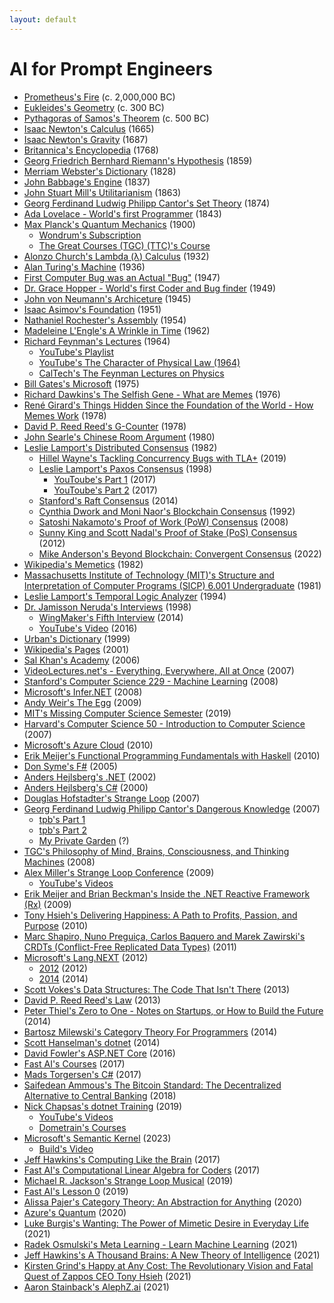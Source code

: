 ```yaml
---
layout: default
---
```


# AI for Prompt Engineers
- <span class=“myth”>[Prometheus's Fire](https://www.greekmyths-greekmythology.com/prometheus-fire-myth) (c. 2,000,000 BC)</span>
- <span class=“math”>[Eukleides's Geometry](https://www.bing.com/search?q=euclidean+geometry) (c. 300 BC)</span>
- <span class=“math”>[Pythagoras of Samos's Theorem](https://resources.wolframcloud.com/FormulaRepository/resources/Pythagorean-Theorem) (c. 500 BC)</span>
- <span class=“math”>[Isaac Newton's Calculus](https://www.thegreatcourses.com/courses/understanding-calculus-problems-solutions-and-tips) (1665)</span>
- <span class=“physics”>[Isaac Newton's Gravity](https://www.britannica.com/science/Newtons-law-of-gravitation) (1687)</span>
- <span class="terminology">[Britannica's Encyclopedia](https://www.britannica.com) (1768)</span>
- <span class=“math”>[Georg Friedrich Bernhard Riemann's Hypothesis](https://youtu.be/YTCE2SXguwU) (1859)</span>
- <span class="terminology">[Merriam Webster's Dictionary](https://www.merriam-webster.com) (1828)</span>
- <span class=“science.computer”>[John Babbage's Engine](https://www.computerhistory.org/babbage) (1837)</span>
- <span class=“philosophy”>[John Stuart Mill's Utilitarianism](https://www.youtube.com/watch?v=03ESwNlyG8k) (1863)</span>
- <span class=“math”>[Georg Ferdinand Ludwig Philipp Cantor's Set Theory](https://en.wikipedia.org/wiki/Set_theory) (1874)</span>
- <span class=“science.computer”>[Ada Lovelace - World's first Programmer](https://www.britannica.com/story/ada-lovelace-the-first-computer-programmer) (1843)</span>
- <span class=“physics”>[Max Planck's Quantum Mechanics](https://en.wikipedia.org/wiki/Max_Planck) (1900)</span>
  - <span class=“physics”>[Wondrum's Subscription](https://www.wondrium.com/quantum-mechanics)</span>
  - <span class=“physics”>[The Great Courses (TGC) (TTC)'s Course](https://www.thegreatcourses.com/courses/quantum-mechanics-the-physics-of-the-microscopic-world)</span>
- <span class=“math”>[Alonzo Church's Lambda (λ) Calculus](https://plato.stanford.edu/entries/church/supplementD.html) (1932)</span>
- <span class=“math”>[Alan Turing's Machine](https://plato.stanford.edu/entries/turing-machine) (1936)</span>
- <span class=“science.computer”>[First Computer Bug was an Actual "Bug"](https://education.nationalgeographic.org/resource/worlds-first-computer-bug) (1947)</span>
- <span class=“science.computer”>[Dr. Grace Hopper - World's first Coder and Bug finder](https://www.biography.com/scientist/grace-hopper) (1949)</span>
- <span class=“science.computer”>[John von Neumann's Archiceture](https://en.wikipedia.org/wiki/Von_Neumann_architecture) (1945)</span>
- <span class=“fiction”>[Isaac Asimov's Foundation](https://www.amazon.com/Foundation-Isaac-Asimov-audiobook/dp/B003IF37TK) (1951)</span>
- <span class=“science.computer”>[Nathaniel Rochester's Assembly](https://en.wikipedia.org/wiki/Assembly_language) (1954)</span>
- <span class=“fiction”>[Madeleine L'Engle's A Wrinkle in Time](https://www.amazon.com/Wrinkle-Time-Archival-Author-Quintet/dp/B07JHTMZFX) (1962)</span>
- <span class=“physics”>[Richard Feynman's Lectures](https://en.wikipedia.org/wiki/Richard_Feynman) (1964)</span>
  - <span class=“physics”>[YouTube's Playlist](https://www.youtube.com/playlist?list=PLyQSN7X0ro23NUN9RYBP5xdBYoiv2_5y2)</span>
  - <span class=“physics”>[YouTube's The Character of Physical Law (1964)](https://www.youtube.com/watch?v=kEx-gRfuhhk)</span>
  - <span class=“physics”>[CalTech's The Feynman Lectures on Physics](https://www.feynmanlectures.caltech.edu)</span>
- <span class=“science.computer”>[Bill Gates's Microsoft](https://microsoft.com) (1975)</span>
- <span class="science.popular">[Richard Dawkins's The Selfish Gene - What are Memes](https://www.amazon.com/Extended-Selfish-Gene-Richard-Dawkins-dp-0198788789/dp/0198788789) (1976)</span>
- <span class="anthropology">[René Girard's Things Hidden Since the Foundation of the World - How Memes Work](https://www.amazon.com/Things-Hidden-Since-Foundation-World-ebook/dp/B0C6TWDPMR) (1978)</span>
- <span class=“science.computer”>[David P. Reed Reed's G-Counter](https://en.wikipedia.org/wiki/Conflict-free_replicated_data_type) (1978)</span>
- <span class=“math”>[John Searle's Chinese Room Argument](https://plato.stanford.edu/entries/chinese-room) (1980)</span>
- <span class=“science.computer”>[Leslie Lamport's Distributed Consensus](https://en.wikipedia.org/wiki/Consensus_(computer_science)) (1982)</span>
  - <span class=“science.computer”>[Hillel Wayne's Tackling Concurrency Bugs with TLA+](https://www.youtube.com/watch?v=_9B__0S21y8&t=554s) (2019)</span>
  - <span class=“science.computer”>[Leslie Lamport's Paxos Consensus](https://en.wikipedia.org/wiki/Paxos_(computer_science)) (1998)</span>
    - <span class=“science.computer”>[YouToube's Part 1](https://www.youtube.com/watch?v=tw3gsBms-f8) (2017)</span>
    - <span class=“science.computer”>[YouToube's Part 2](https://www.youtube.com/watch?v=8-Bc5Lqgx_c) (2017)</span>
  - <span class=“science.computer”>[Stanford's Raft Consensus](https://www.youtube.com/watch?v=ro2fU8_mr2w) (2014)</span>
  - <span class=“science.computer”>[Cynthia Dwork and Moni Naor's Blockchain Consensus](https://www.cbcamerica.org/blockchain-insights/blockchain-consensus-algorithms-what-and-how) (1992)</span>
  - <span class=“science.computer”>[Satoshi Nakamoto's Proof of Work (PoW) Consensus](https://www.youtube.com/watch?v=3EUAcxhuoU4) (2008)</span>
  - <span class=“science.computer”>[Sunny King and Scott Nadal's Proof of Stake (PoS) Consensus](https://www.youtube.com/watch?v=psKDXvXdr7k) (2012)</span>
  - <span class=“science.computer”>[Mike Anderson's Beyond Blockchain: Convergent Consensus](https://thestrangeloop.com/2022/beyond-blockchain-convergent-consensus.html) (2022)</span>
- <span class="cultural-evolution">[Wikipedia's Memetics](https://en.wikipedia.org/wiki/Memetics) (1982)</span>
- <span class=“science.computer”>[Massachusetts Institute of Technology (MIT)'s Structure and Interpretation of Computer Programs (SICP) 6.001 Undergraduate](https://ocw.mit.edu/courses/6-001-structure-and-interpretation-of-computer-programs-spring-2005/video_galleries/video-lectures) (1981)</span>
- <span class=“science.computer”>[Leslie Lamport's Temporal Logic Analyzer](https://lamport.azurewebsites.net/tla/tla.html) (1994)</span>
- <span class="spirituality">[Dr. Jamisson Neruda's Interviews](https://www.wingmakers.com/wp-content/uploads/2014/04/The-Complete-Neruda-Interviews-1-5.pdf) (1998)</span>
  - <span class="spirituality">[WingMaker's Fifth Interview](https://www.wingmakers.com/wp-content/uploads/2014/04/The-Fifth-Interview-of-Dr.-Neruda1.pdf) (2014)</span>
  - <span class="spirituality">[YouTube's Video](https://www.youtube.com/watch?v=2iU_0mdCZac) (2016)</span>
- <span class="terminology">[Urban's Dictionary](https://www.urbandictionary.com) (1999)</span>
- <span class="terminology">[Wikipedia's Pages](https://en.wikipedia.org/wiki/History_of_Wikipedia) (2001)</span>
- <span class="education">[Sal Khan's Academy](https://www.khanacademy.org) (2006)</span>
- <span class="education">[VideoLectures.net's - Everything, Everywhere, All at Once](http://videolectures.net) (2007)</span>
- <span class=“science.computer”>[Stanford's Computer Science 229 - Machine Learning](https://see.stanford.edu/Course/CS229) (2008)</span>
- <span class=“science.computer”>[Microsoft's Infer.NET](https://github.com/dotnet/infer) (2008)</span>
- [Andy Weir's The Egg](http://www.galactanet.com/oneoff/theegg_mod.html) (2009)
- <span class=“science.computer”>[MIT's Missing Computer Science Semester](https://missing.csail.mit.edu) (2019)</span>
- <span class=“science.computer”>[Harvard's Computer Science 50 - Introduction to Computer Science](https://pll.harvard.edu/course/cs50-introduction-science.computer) (2007)</span>
- <span class=“science.computer”>[Microsoft's Azure Cloud](https://azure.com) (2010)</span>
- <span class=“science.computer”>[Erik Meijer's Functional Programming Fundamentals with Haskell](https://learn.microsoft.com/en-us/shows/c9-lectures-erik-meijer-functional-programming-fundamentals) (2010)</span>
- <span class=“science.computer”>[Don Syme's F#](https://walkingcat.github.io/ch9-index/Series_C9-Lectures-Dr-Don-Syme-Introduction-to-F-.html) (2005)</span>
- <span class=“science.computer”>[Anders Hejlsberg's .NET](https://en.wikipedia.org/wiki/.NET_Framework) (2002)</span>
- <span class=“science.computer”>[Anders Hejlsberg's C#](https://en.wikipedia.org/wiki/C_Sharp_syntax) (2000)</span>
- [Douglas Hofstadter's Strange Loop](https://www.amazon.com/I-Am-Strange-Loop-audiobook/dp/B07HJCBXD8) (2007)
- [Georg Ferdinand Ludwig Philipp Cantor's Dangerous Knowledge](https://rutracker.org) (2007)
  - [tpb's Part 1](https://tpb.party/torrent/4235405/BBC_Dangerous_Knowledge_1of2_2007_DVBC_XviD_MP3)
  - [tpb's Part 2](https://tpb.party/torrent/4235408/BBC_Dangerous_Knowledge_2of2_2007_DVBC_XviD_MP3)
  - [My Private Garden](torrentleech.org) (?)
- [TGC's Philosophy of Mind, Brains, Consciousness, and Thinking Machines](https://www.thegreatcourses.com/courses/philosophy-of-mind-brains-consciousness-and-thinking-machines) (2008)
- [Alex Miller's Strange Loop Conference](https://thestrangeloop.com) (2009)
  - [YouTube's Videos](https://www.youtube.com/@StrangeLoopConf)
- [Erik Meijer and Brian Beckman's Inside the .NET Reactive Framework (Rx)](https://www.youtube.com/watch?v=looJcaeboBY) (2009)
- [Tony Hsieh's Delivering Happiness: A Path to Profits, Passion, and Purpose](https://www.amazon.com/Delivering-Happiness-Profits-Passion-Purpose-ebook/dp/B003JTHXN6) (2010)
- [Marc Shapiro, Nuno Preguiça, Carlos Baquero and Marek Zawirski's CRDTs (Conflict-Free Replicated Data Types)](https://www.youtube.com/watch?v=9xFfOhasiOE) (2011)
- [Microsoft's Lang.NEXT](https://learn.microsoft.com/en-us/events/lang-next-2012) (2012)
  - [2012](https://learn.microsoft.com/en-us/events/lang-next-2012) (2012)
  - [2014](https://learn.microsoft.com/en-us/events/lang-next-2014) (2014)
- [Scott Vokes's Data Structures: The Code That Isn't There](https://www.infoq.com/presentations/Data-Structures) (2013)
- [David P. Reed Reed's Law](https://en.wikipedia.org/wiki/Reed%27s_law) (2013)
- [Peter Thiel's Zero to One - Notes on Startups, or How to Build the Future](https://www.amazon.com/Zero-One-Notes-Startups-Future-ebook/dp/B003JTHXN6) (2014)
- [Bartosz Milewski's Category Theory For Programmers](https://github.com/hmemcpy/milewski-ctfp-pdf) (2014)
- [Scott Hanselman's dotnet](https://dotnet.microsoft.com) (2014)
- [David Fowler's ASP.NET Core](https:/asp.net) (2016)
- [Fast AI's Courses](https://course.fast.ai) (2017)
- [Mads Torgersen's C#](https://github.com/dotnet/csharplang) (2017)
- [Saifedean Ammous's The Bitcoin Standard: The Decentralized Alternative to Central Banking](https://www.amazon.com/gp/product/1119473861) (2018)
- [Nick Chapsas's dotnet Training](https://twitter.com/nickchapsas) (2019)
  - [YouTube's Videos](https://www.youtube.com/@nickchapsas)
  - [Dometrain's Courses](https://dometrain.com)
- [Microsoft's Semantic Kernel](https://github.com/microsoft/semantic-kernel) (2023)
  - [Build's Video](https://youtu.be/EB90z-ugdl8)
- [Jeff Hawkins's Computing Like the Brain](https://www.youtube.com/watch?v=VVbqlwCqWFc) (2017)
- [Fast AI's Computational Linear Algebra for Coders](https://github.com/fastai/numerical-linear-algebra) (2017)
- [Michael R. Jackson's Strange Loop Musical](https://strangeloopmusical.com) (2019)
- [Fast AI's Lesson 0](https://www.youtube.com/watch?v=gGxe2mN3kAg) (2019)
- [Alissa Pajer's Category Theory: An Abstraction for Anything](https://www.youtube.com/watch?v=OLh7KKgyHoY) (2020)
- [Azure's Quantum](https://learn.microsoft.com/en-us/azure/quantum/install-overview-qdk) (2020)
- [Luke Burgis's Wanting: The Power of Mimetic Desire in Everyday Life](https://www.amazon.com/gp/product/1250262488) (2021)
- [Radek Osmulski's Meta Learning - Learn Machine Learning](https://rosmulski.gumroad.com/l/learn_machine_learning) (2021)
- [Jeff Hawkins's A Thousand Brains: A New Theory of Intelligence](https://www.amazon.com/gp/product/1541675819) (2021)
- [Kirsten Grind's Happy at Any Cost: The Revolutionary Vision and Fatal Quest of Zappos CEO Tony Hsieh](https://www.amazon.com/Happy-Any-Cost-Revolutionary-Vision/dp/B09GW9GDGC) (2021)
- [Aaron Stainback](https://github.com/AceHack)['s AlephZ.ai](https://github.com/AlephZ-ai/AlephZ.ai) (2021)

